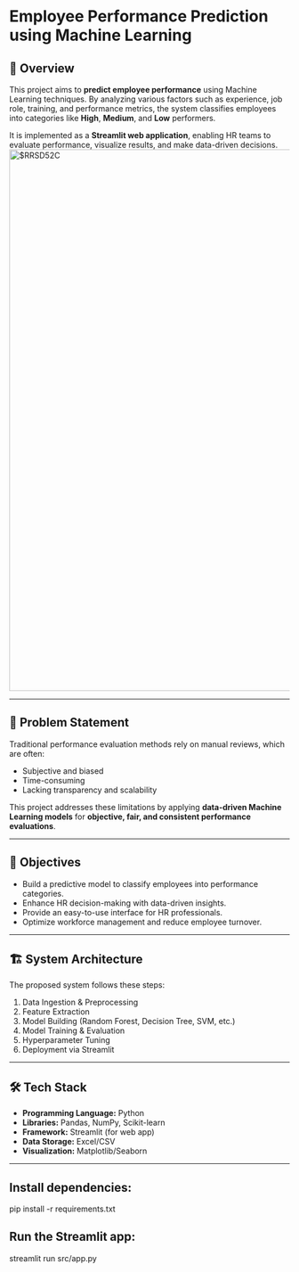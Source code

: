 # Employee Performance Prediction using Machine Learning

## 📌 Overview
This project aims to **predict employee performance** using Machine Learning techniques. By analyzing various factors such as experience, job role, training, and performance metrics, the system classifies employees into categories like **High**, **Medium**, and **Low** performers.  

It is implemented as a **Streamlit web application**, enabling HR teams to evaluate performance, visualize results, and make data-driven decisions.
<img width="1919" height="972" alt="$RRSD52C" src="https://github.com/user-attachments/assets/7a02b63e-aa4a-4d80-86f8-81c47cb1e5fe" />


---

## 🚀 Problem Statement
Traditional performance evaluation methods rely on manual reviews, which are often:
- Subjective and biased  
- Time-consuming  
- Lacking transparency and scalability  

This project addresses these limitations by applying **data-driven Machine Learning models** for **objective, fair, and consistent performance evaluations**.

---

## 🎯 Objectives
- Build a predictive model to classify employees into performance categories.  
- Enhance HR decision-making with data-driven insights.  
- Provide an easy-to-use interface for HR professionals.  
- Optimize workforce management and reduce employee turnover.  

---

## 🏗️ System Architecture
The proposed system follows these steps:  
1. Data Ingestion & Preprocessing  
2. Feature Extraction  
3. Model Building (Random Forest, Decision Tree, SVM, etc.)  
4. Model Training & Evaluation  
5. Hyperparameter Tuning  
6. Deployment via Streamlit  


---

## 🛠️ Tech Stack
- **Programming Language:** Python  
- **Libraries:** Pandas, NumPy, Scikit-learn  
- **Framework:** Streamlit (for web app)  
- **Data Storage:** Excel/CSV  
- **Visualization:** Matplotlib/Seaborn  
---
## Install dependencies:
pip install -r requirements.txt

## Run the Streamlit app:
streamlit run src/app.py

